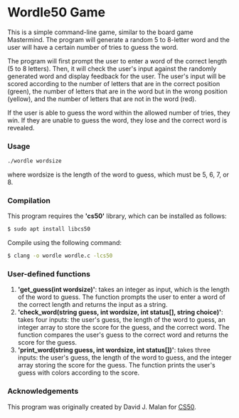 # Wordle50 Game
This is a simple command-line game, similar to the board game Mastermind. The program will generate a random 5 to 8-letter word and the user will have a certain number of tries to guess the word.

The program will first prompt the user to enter a word of the correct length (5 to 8 letters). Then, it will check the user's input against the randomly generated word and display feedback for the user. The user's input will be scored according to the number of letters that are in the correct position (green), the number of letters that are in the word but in the wrong position (yellow), and the number of letters that are not in the word (red).

If the user is able to guess the word within the allowed number of tries, they win. If they are unable to guess the word, they lose and the correct word is revealed.

### Usage

```sh
./wordle wordsize
```

where wordsize is the length of the word to guess, which must be 5, 6, 7, or 8.

### Compilation
This program requires the **'cs50'** library, which can be installed as follows:

```sh
$ sudo apt install libcs50
```

Compile using the following command:

```sh
$ clang -o wordle wordle.c -lcs50
```

### User-defined functions
1. **'get_guess(int wordsize)'**: takes an integer as input, which is the length of the word to guess. The function prompts the user to enter a word of the correct length and returns the input as a string.
2. **'check_word(string guess, int wordsize, int status[], string choice)'**: takes four inputs: the user's guess, the length of the word to guess, an integer array to store the score for the guess, and the correct word. The function compares the user's guess to the correct word and returns the score for the guess.
3. **'print_word(string guess, int wordsize, int status[])'**: takes three inputs: the user's guess, the length of the word to guess, and the integer array storing the score for the guess. The function prints the user's guess with colors according to the score.

### Acknowledgements
This program was originally created by David J. Malan for [CS50](https://cs50.harvard.edu/x/2023/psets/2/wordle50/).

